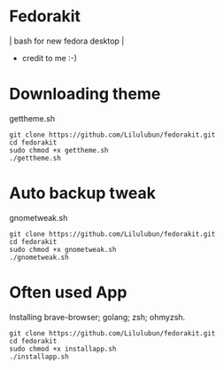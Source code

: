 # Fedorakit

 | bash for new fedora desktop |
* credit to me :-)
 
# Downloading theme
gettheme.sh
~~~~~~~~~~~~~~
git clone https://github.com/Lilulubun/fedorakit.git
cd fedorakit
sudo chmod +x gettheme.sh
./gettheme.sh
~~~~~~~~~~~~~~

# Auto backup tweak
gnometweak.sh
~~~~~~~~~~~~~~
git clone https://github.com/Lilulubun/fedorakit.git
cd fedorakit
sudo chmod +x gnometweak.sh
./gnometweak.sh
~~~~~~~~~~~~~~

# Often used App
Installing brave-browser; golang; zsh; ohmyzsh.

~~~~~~~~~~~~~~
git clone https://github.com/Lilulubun/fedorakit.git
cd fedorakit
sudo chmod +x installapp.sh
./installapp.sh
~~~~~~~~~~~~~~
